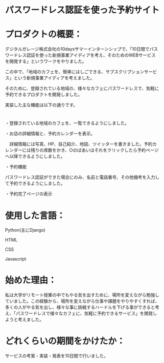 # パスワードレス認証を使った予約サイト
# プロダクトの概要：

デジタルガレージ株式会社の10daysサマーインターンシップで、「10日間でパスワードレス認証を使った新規事業アイディアを考え、そのためのWEBサービスを開発する」というワークをやりました。


この中で、「地域のカフェを、簡単にはしごできる、サブスクリプションサービス」という新規事業アイディアを考えました。


そのために、登録されている地域の、様々なカフェにパスワードレスで、気軽に予約できるプロダクトを開発しました。


実装した主な機能は以下の通りです。  

#
・登録されている地域のカフェを、一覧できるようにしました。


・お店の詳細情報と、予約カレンダーを表示。

　詳細情報には写真、HP、自己紹介、地図、ツイッターを書きました。予約カレンダーには残りの席数をかき、○のばあいはそれをクリックしたら予約ページへ以降できるようにしました。
 
 
 ・予約機能　
  
  パスワードレス認証ができた場合にのみ、名前と電話番号、その他備考を入力して予約できるようにしました。
 
 
 ・予約完了ページの表示
# 使用した言語：

Python(主にDjango)

HTML

CSS

Javascript
# 始めた理由：

私は大学がリモート授業の中でもやる気を出すために、場所を変えながら勉強していました。この経験から、場所を変えながら仕事や課題をやりやすくすれば、多くの人がやる気を出し、様々な事に挑戦するハードルを下げる事ができると考え、「パスワードレスで様々なカフェに、気軽に予約できるサービス」を開発しようと考えました。

# どれくらいの期間をかけたか：

サービスの考案・実装・発表を10日間で行いました。
